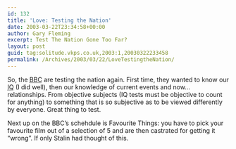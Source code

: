 ```yaml
---
id: 132
title: 'Love: Testing the Nation'
date: 2003-03-22T23:34:58+00:00
author: Gary Fleming
excerpt: Test The Nation Gone Too Far?
layout: post
guid: tag:solitude.vkps.co.uk,2003:1,20030322233458
permalink: /Archives/2003/03/22/LoveTestingtheNation/
---
```

So, the <acronym title="British Broadcasting Corporation">BBC</acronym> are testing the nation again. First time, they wanted to know our <acronym title="Intelligence Quotient">IQ</acronym> (I did well), then our knowledge of current events and now&#8230; relationships. From objective subjects (IQ tests must be objective to count for anything) to something that is so subjective as to be viewed differently by everyone. Great thing to test.

Next up on the BBC&#8217;s schehdule is Favourite Things: you have to pick your favourite film out of a selection of 5 and are then castrated for getting it &#8220;wrong&#8221;. If only Stalin had thought of this.